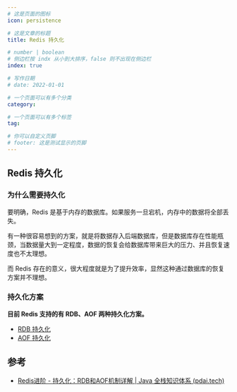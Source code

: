 ```yaml
---
# 这是页面的图标
icon: persistence

# 这是文章的标题
title: Redis 持久化

# number | boolean
# 侧边栏按 indx 从小到大排序，false 则不出现在侧边栏
index: true

# 写作日期
# date: 2022-01-01

# 一个页面可以有多个分类
category: 

# 一个页面可以有多个标签
tag: 

# 你可以自定义页脚
# footer: 这是测试显示的页脚
---
```




## Redis 持久化



### 为什么需要持久化

要明确，Redis 是基于内存的数据库。如果服务一旦宕机，内存中的数据将全部丢失。

有一种很容易想到的方案，就是将数据存入后端数据库，但是数据库存在性能瓶颈，当数据量大到一定程度，数据的恢复会给数据库带来巨大的压力、并且恢复速度也不太理想。

而 Redis 存在的意义，很大程度就是为了提升效率，显然这种通过数据库的恢复方案并不理想。



### 持久化方案

**目前 Redis 支持的有 RDB、AOF 两种持久化方案。**

- [RDB 持久化](rdb)
- [AOF 持久化](aof)



## 参考

- [Redis进阶 - 持久化：RDB和AOF机制详解 | Java 全栈知识体系 (pdai.tech)](https://pdai.tech/md/db/nosql-redis/db-redis-x-rdb-aof.html)

